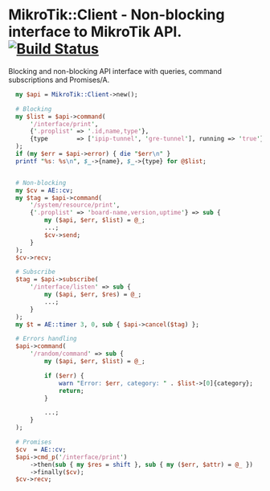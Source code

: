 # MikroTik::Client - Non-blocking interface to MikroTik API. [![Build Status](https://travis-ci.org/anparker/mikrotik-client.svg?branch=master)](https://travis-ci.org/anparker/mikrotik-client)

Blocking and non-blocking API interface with queries, command subscriptions
and Promises/A.

```perl
  my $api = MikroTik::Client->new();

  # Blocking
  my $list = $api->command(
      '/interface/print',
      {'.proplist' => '.id,name,type'},
      {type        => ['ipip-tunnel', 'gre-tunnel'], running => 'true'}
  );
  if (my $err = $api->error) { die "$err\n" }
  printf "%s: %s\n", $_->{name}, $_->{type} for @$list;


  # Non-blocking
  my $cv = AE::cv;
  my $tag = $api->command(
      '/system/resource/print',
      {'.proplist' => 'board-name,version,uptime'} => sub {
          my ($api, $err, $list) = @_;
          ...;
          $cv->send;
      }
  );
  $cv->recv;

  # Subscribe
  $tag = $api->subscribe(
      '/interface/listen' => sub {
          my ($api, $err, $res) = @_;
          ...;
      }
  );
  my $t = AE::timer 3, 0, sub { $api->cancel($tag) };

  # Errors handling
  $api->command(
      '/random/command' => sub {
          my ($api, $err, $list) = @_;

          if ($err) {
              warn "Error: $err, category: " . $list->[0]{category};
              return;
          }

          ...;
      }
  );

  # Promises
  $cv  = AE::cv;
  $api->cmd_p('/interface/print')
      ->then(sub { my $res = shift }, sub { my ($err, $attr) = @_ })
      ->finally($cv);
  $cv->recv;
```
